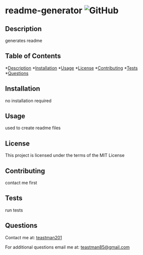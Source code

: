# readme-generator ![GitHub](https://img.shields.io/github/license/teastman201/readme-generator?style=for-the-badge)
        
## Description
generates readme        
        
## Table of Contents
*[Description](#description)
*[Installation](#installation)
*[Usage](#usage)
*[License](#license)
*[Contributing](#contributing)
*[Tests](#tests)
*[Questions](#questions)       
        
## Installation
no installation required
        
## Usage
used to create readme files
        
## License
This project is licensed under the terms of the MIT License
        
## Contributing
contact me first        
        
## Tests
run tests
        
## Questions
Contact me at:
[teastman201](https://github.com/teastman201)
        
For additional questions email me at:
teastman85@gmail.com